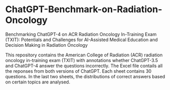 # ChatGPT-Benchmark-on-Radiation-Oncology

Benchmarking ChatGPT-4 on ACR Radiation Oncology In-Training Exam (TXIT): Potentials and Challenges for AI-Assisted Medical Education and Decision Making in Radiation Oncology

This repository contains the American College of Radiation (ACR) radiation oncology in-training exam (TXIT) with annotations whether ChatGPT-3.5 and ChatGPT-4 answer the questions incorrectly. The Excel file contails all the reponses from both versions of ChatGPT. Each sheet contains 30 questions. In the last two sheets, the distributions of correct answers based on certain topics are analysed.
